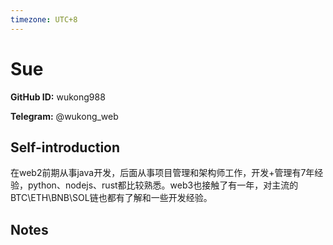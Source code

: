 ```yaml
---
timezone: UTC+8
---
```


# Sue

**GitHub ID:** wukong988

**Telegram:** @wukong_web

## Self-introduction

在web2前期从事java开发，后面从事项目管理和架构师工作，开发+管理有7年经验，python、nodejs、rust都比较熟悉。web3也接触了有一年，对主流的BTC\ETH\BNB\SOL链也都有了解和一些开发经验。

## Notes

<!-- Content_START -->


<!-- Content_END -->
